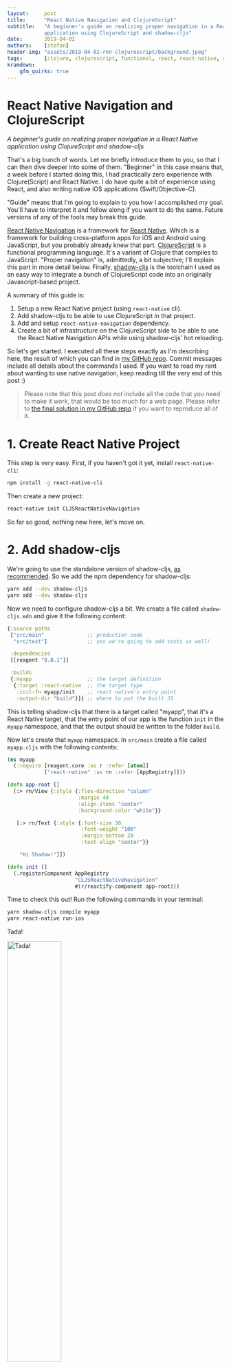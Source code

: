 ```yaml
---
layout:     post
title:      "React Native Navigation and ClojureScript"
subtitle:   "A beginner's guide on realizing proper navigation in a React Native
            application using ClojureScript and shadow-cljs"
date:       2019-04-02
authors:    [stefan]
header-img: "assets/2019-04-02-rnn-clojurescript/background.jpeg"
tags:       [clojure, clojurescript, functional, react, react-native, shadow-cljs]
kramdown:
    gfm_quirks: true
---
```


# React Native Navigation and ClojureScript

*A beginner's guide on realizing proper navigation in a React Native application
using ClojureScript and shadow-cljs*

That's a big bunch of words. Let me briefly introduce them to you, so that I can
then dive deeper into some of them. "Beginner" in this case means that, a week
before I started doing this, I had practically zero experience with
Clojure(Script) and React Native. I do have quite a bit of experience using
React, and also writing native iOS applications (Swift/Objective-C).

"Guide" means that I'm going to explain to you how I accomplished my goal.
You'll have to interpret it and follow along if you want to do the same. Future
versions of any of the tools may break this guide.

[React Native Navigation][wix-rnn] is a framework for [React Native][rn]. Which is a
framework for building cross-platform apps for iOS and Android using JavaScript,
but you probably already knew that part. [ClojureScript][cljs] is a functional
programming language. It's a variant of Clojure that compiles to JavaScript.
"Proper navigation" is, admittedly, a bit subjective; I'll explain this part in
more detail below. Finally, [shadow-cljs][shadow-cljs] is the toolchain I used
 as an easy way to integrate a bunch of ClojureScript code into an originally
Javascript-based project.

A summary of this guide is:

1. Setup a new React Native project (using `react-native` cli).
2. Add shadow-cljs to be able to use ClojureScript in that project.
3. Add and setup `react-native-navigation` dependency.
4. Create a bit of infrastructure on the ClojureScript side to be able to use
   the React Native Navigation APIs while using shadow-cljs' hot reloading.

So let's get started. I executed all these steps exactly as I'm describing here,
the result of which you can find in [my GitHub repo][github]. Commit messages
include all details about the commands I used. If you want to read my
rant about wanting to use native navigation, keep reading till the very end of
this post :)

> Please note that this post _does not_ include all the code that you need
> to make it work, that would be too much for a web page. Please refer to
> [the final solution in my GitHub repo][github] if you want to reproduce all of it.

# 1. Create React Native Project

This step is very easy. First, if you haven't got it yet, install
`react-native-cli`:

``` bash
npm install -g react-native-cli
```

Then create a new project:

``` bash
react-native init CLJSReactNativeNavigation
```

So far so good, nothing new here, let's move on.

# 2. Add shadow-cljs

We're going to use the standalone version of shadow-cljs,
[as recommended][build-tool]. So we add the npm dependency for shadow-cljs:

``` bash
yarn add --dev shadow-cljs
yarn add --dev shadow-cljs
```

Now we need to configure shadow-cljs a bit. We create a file called
`shadow-cljs.edn` and give it the following content:

``` clojure
{:source-paths
 ["src/main"              ;; production code
  "src/test"]             ;; yes we're going to add tests as well!

 :dependencies
 [[reagent "0.8.1"]]

 :builds
 {:myapp                  ;; the target definition
  {:target :react-native  ;; the target type
   :init-fn myapp/init    ;; react native's entry point
   :output-dir "build"}}} ;; where to put the built JS
```

This is telling shadow-cljs that there is a target called "myapp", that
it's a React Native target, that the entry point of our app is the function
`init` in the `myapp` namespace, and that the output should be written to the
folder `build`.

Now let's create that `myapp` namespace. In `src/main` create a file called
`myapp.cljs` with the following contents:

``` clojure
(ns myapp
  (:require [reagent.core :as r :refer [atom]]
            ["react-native" :as rn :refer [AppRegistry]]))

(defn app-root []
  [:> rn/View {:style {:flex-direction "column"
                       :margin 40
                       :align-items "center"
                       :background-color "white"}}

   [:> rn/Text {:style {:font-size 30
                        :font-weight "100"
                        :margin-bottom 20
                        :text-align "center"}}

    "Hi Shadow!"]])

(defn init []
  (.registerComponent AppRegistry
                      "CLJSReactNativeNavigation"
                      #(r/reactify-component app-root)))
```

Time to check this out! Run the following commands in your terminal:

``` bash
yarn shadow-cljs compile myapp
yarn react-native run-ios
```

Tada!

<img src="{{ site.baseurl }}/assets/2019-04-02-rnn-clojurescript/Hi%20Shadow%21.png" height="50%" width="50%"  alt="Tada!" style="margin: 0 auto;" />

## Hot Reloading

When using shadow-cljs, you also get its variant of hot reloading. You don't
need to use the developer menu to enable it, but you do need to add a bit of
code to make it work: (a) you need to had a function that performs the reload,
and (b) you need to enable hot reloading in the config.

### Add reload function

Let me just give you the code of `myapp.cljs` and then explain what's going on.

``` clojure
(ns myapp
  (:require [reagent.core :as r :refer [atom]]
            ["react-native" :as rn :refer [AppRegistry]]))

(defonce component-to-update (atom nil))

(defn content []
  [:> rn/Text {:style {:font-size 30
                       :font-weight "100"
                       :margin-bottom 20
                       :text-align "center"}}
   "Hi Shadow!"])

(defn app-root []
  [:> rn/View {:style {:flex-direction "column"
                       :margin 40
                       :align-items "center"
                       :background-color "white"}}
   [content]])

(def updatable-app-root
  (with-meta app-root
    {:component-did-mount
     (fn [] (this-as ^js this
                     (reset! component-to-update this)))}))

(defn reload {:dev/after-load true} []
  (.forceUpdate ^js @component-to-update))

(defn init []
  (.registerComponent AppRegistry
                      "CLJSReactNativeNavigation"
                      #(r/reactify-component updatable-app-root)))
```

This is what it does:

* The text content ("Hi Shadow!") is extracted into a separate component
  (`content`), because the call [`forceUpdate`][forceUpdate] that we'll use
  updates everything _below_ the application root component, not the root
  component itself.
* The app-root component is annotated with a `component-did-mount` handler
  (`updatable-app-root`). This handler stores the actual JavaScript object
  that represents the root component into the atom `component-to-update`.
* A function `reload` is added, which takes the value of that atom and calls
  the method [`forceUpdate`][forceUpdate] on it.

One final step remains: enabling hot reloading in `shadow-cljs.edn`. It's new
content is:

``` clojure
{:source-paths
 ["src/main"                     ;; production code
  "src/test"]                    ;; yes we're going to add tests as well!

 :dependencies
 [[reagent "0.8.1"]]

 :builds
 {:myapp                         ;; the target definition
  {:target :react-native         ;; the target type
   :init-fn myapp/init           ;; react native's entry point
   :output-dir "build"           ;; where to put the built JS
   :devtools {:autoload true}}}} ;; enables hot-reloading
```

If you reload the app, changing the text in the `content` component should
cause the app to automatically update!

# 3. Add React Native Navigation

This bit is a somewhat tedious I'm afraid. You'll have to go through [the
instructions to setup React Native Navigation][rnn-installing]. Add the npm
dependency, update your Xcode project, update iOS source code, update Android
build files, and update Android source code. Tip for Android part: Please don't
blindly copy-paste. Some of the instructions refer are not up to date, some
parts are not really needed, etc. If you want you can have a look at
[how I did it][github].

Obviously you'll skip the last step of the instructions, namely the part where
the JavaScript code is updated to use React Native Navigation. We'll address
that in ClojureScript next.

# 4. Integrate and Wrap

Ok, roll up your sleeves, because here comes the interesting part.

## Wrapper functionality

In JavaScript we would need to do something like this:

``` javascript
import { Navigation } from 'react-native-navigation'
Navigation.registerComponent('navigation.playground.WelcomeScreen', () => App)
Navigation.events().registerAppLaunchedListener(() => {
  Navigation.setRoot({
    root: {
      component: {
        name: 'navigation.playground.WelcomeScreen'
      }
    }
  })
})
```

Obviously in ClojureScript we need to do something similar. There's a problem
though: we need a handle to the actual JavaScript component in order to call
`forceUpdate` on it (for hot reloading). React Native Navigation has made the
design choice that it creates new root components for screens that you push
on the navigation stack. So also for those components we need a handle and
call `forceUpdate`. We accomplish this by not registering the component itself
with `Navigation`, but a wrapper of that component.

This causes another problem though. React Native Navigation gives components
that you register a `componentId`. It uses this for its internal registration
so that it can make navigation work. For example, when you push a new screen
onto the navigation stack, it uses the `componentId` to find the screen from
which you are pushing. The problem is that we registered the _wrapper_, but
we're navigating from the _wrapped component_. Which does not have a
`componentId`, because we never registered it with `Navigation`. Solution:
make the wrapper in such a way that it passes its `componentId` on to the
wrapped component.

But there is more! React Native Navigation defines some additional life cycle
methods, such as `navigationButtonPressed`. And for that to work, you need
to call [`Navigation.bindComponent`][navBtnPressed]. So our wrapper also calls
`bindComponent` and forwards `navigationButtonPressed`. Forwarding other
life cycle methods is left as an exercise for the reader.

Here's the main code for the wrapper:

``` clojure
;; current namespace is `env`

(defonce id-seq-ref (atom 0))
(defonce mounted-ref (atom {}))
(defonce screens-ref (atom {}))

(defn register [key]
  (let [get-props
        (fn [this]
          {::key key
           ::id (-> this .-state .-id)
           :component-id (-> this .-props .-componentId)})

        wrapper
        (crc #js                    ;; crc is create-react-class
              {:displayName
               (str key "Wrapper")

               :getInitialState
               (let [id (swap! id-seq-ref inc)]
                 (fn [] #js {:key key
                             :id id}))

               :componentDidMount
               (fn []
                 (this-as
                  ^js this

                  (bind-component this)
                  (swap! mounted-ref
                         assoc-in [key (-> this .-state .-id)] this)))

               :componentWillUnmount
               (fn []
                 (this-as
                  ^js this

                  (swap! mounted-ref update key dissoc (-> this .-state .-id))))


               ;; FIXME: forward other lifecycles the same way
               :navigationButtonPressed
               (fn []
                 (this-as
                  ^js this

                  (let [{:keys [navigation-button-pressed]}
                        (get @screens-ref key)

                        props
                        (get-props this)]

                    (js/console.log "navigationButtonPressed"
                                    key
                                    (boolean navigation-button-pressed)
                                    (pr-str props))
                    (when navigation-button-pressed
                      (navigation-button-pressed props)))))

               :componentDidAppear
               (fn []
                 (this-as
                  ^js this

                  (js/console.log "componentDidAppear" key)))

               :componentDidDisappear
               (fn []
                 (this-as
                  ^js this

                  (js/console.log "componentDidDisappear" key)))

               :render
               (fn []
                 (this-as
                  ^js this

                  (let [{:keys [render]}
                        (get @screens-ref key)

                        props
                        (get-props this)]

                    (js/console.log "render" key (pr-str props))
                    (-> (render props)
                        (r/as-element)))))})]

    (register-component key (fn [] wrapper))))
```

This stores the mounted components in `mounted-ref`, which we can then use
for the hot reloading:

``` clojure
(defn reload {:dev/after-load true} []
  (doseq [[key instances] @mounted-ref
          [id inst] instances]
    (js/console.log "forceUpdate" key id)
    (.forceUpdate ^js inst)))
```

The `register` method uses an atom `screens-ref` to forward life cycle methods,
so we need to provide a function for screens to add themselves:

``` clojure
(defn add-screen [key screen-def]
  (swap! screens-ref assoc key screen-def))
```

## Using it

Initially, in `myapp/init` we called React Native's `registerComponent`. Now
we call our `env/register` instead. We could just call `(env/register "App")`,
but we want to pass some options for the navigation bar.

Furthermore we need to call the `Navigation.events().registerAppLaunchedListener`
JavaScript function to set the navigation root for our app.

The `init` function is now:

``` clojure
(defn init []
  (env/register "App"
                {:topBar {:visible "true"
                          :title {:text "My App"}
                          :rightButtons [{:id "add" :systemItem "add"}]}})

  (-> (rnn/Navigation.events)
      (.registerAppLaunchedListener
       (fn []
         (->> {:root
               {:stack
                {:children [{:component {:name "App"}}]}}}
              (clj->js)
              (rnn/Navigation.setRoot))))))
```

# Credits

That's it! Done! Just four simple, easy, almost trivial steps! Well maybe not
so trivial. I guess a ClojureScript beginner couldn't have come up with this.
Well, in fact I _am_ a ClojureScript beginner and I _did not_ come up with this
solution myself. All the credits go to [Thomas Heller][thheller], the author of
[shadow-cljs][shadow-cljs]. He has been amazing in his support by answering
all of my beginner-level questions, and then he ended up conjuring this
solution and committing it to my repository. He actually spent hours on this
I believe, and that level of support from a community is truly awesome
(and rare). He doesn't seem to be advertising it very much, but you can become
his [patreon][patreon].

# Why React Native Navigation

What's special about React Native Navigation is that it is implemented using the
real platform native components, specifically
[`UINavigationController`][uinavigationcontroller] on
iOS. I seem to be at odds with most of the rest of the world on this, but I
happen to think that it is very important to present the user with an
experience that is (as much as possible) identical to that of native apps. You
shouldn't be able to tell from the user experience whether the app was written
using native technology or cross platform technology. Not even when they update
their OS to a new major version. So if my app uses a navigation stack, it has to
be the native one. Maybe I'm more sensitive to this then others, but I get
really upset by apps that don't support the normal gesture for going back up the
navigation stack. I also get annoyed when the animation that is used while going
back is slightly non-standard. Using the native components is the only way to
accomplish that. Other components can come close, but not close enough for me.

### Versions

Like I said in the beginning, future versions of any of the tools may break
this guide. So it is only fair to mention which versions I was using for this:

| Tool                    | Version                    |
|-------------------------|----------------------------|
| node                    | 11.10.1                    |
| npm                     | 6.5.0-next.0               |
| react                   | 16.8.5                     |
| react-native            | 0.59.1                     |
| react-native-cli        | 2.0.1                      |
| react-native-navigation | 2.15.0                     |
| shadow-cljs             | 2.8.26                     |
| Xcode                   | 10.2                       |
| iOS SDK                 | 12.2                       |
| Android SDK             | API levels 26, 27, 28      |
|                         | Build tools 27.0.3, 28.0.3 |
|                         | System images: android-28  |



[wix-rnn]: https://wix.github.io/react-native-navigation
[rn]: https://facebook.github.io/react-native
[cljs]: https://clojurescript.org
[shadow-cljs]: http://shadow-cljs.org
[uinavigationcontroller]: https://developer.apple.com/documentation/uikit/uinavigationcontroller
[github]: https://github.com/svdo/CLJSReactNativeNavigation
[build-tool]: https://shadow-cljs.github.io/docs/UsersGuide.html#_build_tool_integration
[forceUpdate]: https://reactjs.org/docs/react-component.html#forceupdate
[rnn-installing]: https://wix.github.io/react-native-navigation/#/docs/Installing
[navBtnPressed]: https://wix.github.io/react-native-navigation/#/docs/events?id=navigationbuttonpressed-event
[thheller]: https://github.com/thheller
[patreon]: https://www.patreon.com/thheller